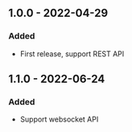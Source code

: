 ## 1.0.0 - 2022-04-29

### Added
- First release, support REST API

## 1.1.0 - 2022-06-24

### Added
- Support websocket API
